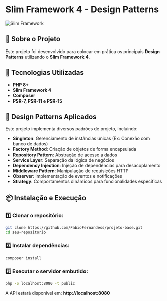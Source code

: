 # Slim Framework 4 - Design Patterns

![Slim Framework](https://canada1.discourse-cdn.com/flex030/uploads/slimframework/original/1X/704c3a9a7ce53ea7d06952ff4a33cf945e68ac4e.png)

## 📌 Sobre o Projeto
Este projeto foi desenvolvido para colocar em prática os principais **Design Patterns** utilizando o **Slim Framework 4**.

## 🚀 Tecnologias Utilizadas
- **PHP 8+**
- **Slim Framework 4**
- **Composer**
- **PSR-7, PSR-11 e PSR-15**

## 📖 Design Patterns Aplicados
Este projeto implementa diversos padrões de projeto, incluindo:

- **Singleton**: Gerenciamento de instâncias únicas (Ex: Conexão com banco de dados)
- **Factory Method**: Criação de objetos de forma encapsulada
- **Repository Pattern**: Abstração de acesso a dados
- **Service Layer**: Separação da lógica de negócios
- **Dependency Injection**: Injeção de dependências para desacoplamento
- **Middleware Pattern**: Manipulação de requisições HTTP
- **Observer**: Implementação de eventos e notificações
- **Strategy**: Comportamentos dinâmicos para funcionalidades específicas

## 📦 Instalação e Execução
### 1️⃣ Clonar o repositório:
```bash
git clone https://github.com/FabioFernandess/projeto-base.git
cd seu-repositorio
```
### 2️⃣ Instalar dependências:
```bash
composer install
```
### 3️⃣ Executar o servidor embutido:
```bash
php -S localhost:8080 -t public
```
A API estará disponível em: **http://localhost:8080**

